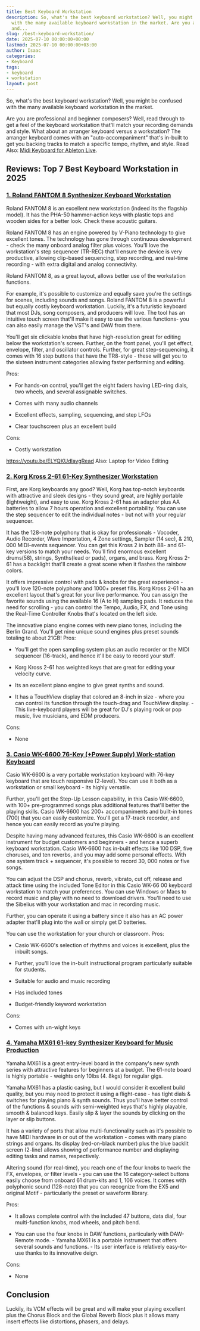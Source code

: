 ```yaml
---
title: Best Keyboard Workstation
description: So, what's the best keyboard workstation? Well, you might be confused
  with the many available keyboard workstation in the market. Are you are professional
  and...
slug: /best-keyboard-workstation/
date: 2025-07-10 00:00:00+00:00
lastmod: 2025-07-10 00:00:00+03:00
author: Isaac
categories:
- Keyboard
tags:
- keyboard
- workstation
layout: post
---
```

So, what's the best keyboard workstation? Well, you might be confused with the many available keyboard workstation in the market.

Are you are professional and beginner composers? Well, read through to get a feel of the keyboard workstation that'll match your recording demands and style. What about an arranger keyboard versus a workstation? The arranger keyboard comes with an "auto-accompaniment" that's in-built to get you backing tracks to match a specific tempo, rhythm, and style. Read Also: [Midi Keyboard for Ableton Live](https://pestpolicy.com/best-midi-keyboard-for-ableton/).

##  Reviews: Top 7 Best Keyboard Workstation in 2025

###  [1. Roland FANTOM 8 Synthesizer Keyboard Workstation](https://www.amazon.com/dp/B00I131U5C/?tag=p-policy-20)

Roland FANTOM 8 is an excellent new workstation (indeed its the flagship model). It has the PHA-50 hammer-action keys with plastic tops and wooden sides for a better look. Check these acoustic guitars.

Roland FANTOM 8 has an engine powered by V-Piano technology to give excellent tones. The technology has gone through continuous development - check the many onboard analog filter plus voices. You'll love the workstation's step sequencer (TR-REC) that'll ensure the device is very productive, allowing clip-based sequencing, step recording, and real-time recording - with extra digital and analog connectivity.

Roland FANTOM 8, as a great layout, allows better use of the workstation functions.

For example, it's possible to customize and equally save you're the settings for scenes, including sounds and songs. Roland FANTOM 8 is a powerful but equally costly keyboard workstation. Luckily, it's a futuristic keyboard that most DJs, song composers, and producers will love. The tool has an intuitive touch screen that'll make it easy to use the various functions- you can also easily manage the VST's and DAW from there.

You'll get six clickable knobs that have high-resolution great for editing below the workstation's screen. Further, on the front panel, you'll get effect, envelope, filter, and oscillator controls. Further, for great step-sequencing, it comes with 16 step buttons that have the TR8-style - these will get you to the sixteen instrument categories allowing faster performing and editing.

Pros:

- For hands-on control, you'll get the eight faders having LED-ring dials, two wheels, and several assignable switches.

- Comes with many audio channels

- Excellent effects, sampling, sequencing, and step LFOs

- Clear touchscreen plus an excellent build

Cons:

- Costly workstation

https://youtu.be/ELYQKUdIaygRead Also: Laptop for Video Editing

###  [2. Korg Kross 2-61 61-Key Synthesizer Workstation](https://www.amazon.com/dp/B075FB71QM/?tag=p-policy-20)

First, are Korg keyboards any good? Well, Korg has top-notch keyboards with attractive and sleek designs - they sound great, are highly portable (lightweight), and easy to use. Korg Kross 2-61 has an adapter plus AA batteries to allow 7 hours operation and excellent portability. You can use the step sequencer to edit the individual notes - but not with your regular sequencer.

It has the 128-note polyphony that is okay for professionals - Vocoder, Audio Recorder, Wave Importation, 4 Zone settings, Sampler (14 sec), & 210, 000 MIDI-events sequencer. You can get this Kross 2 in both 88- and 61- key versions to match your needs. You'll find enormous excellent drums(58), strings, Synths(lead or pads), organs, and brass. Korg Kross 2-61 has a backlight that'll create a great scene when it flashes the rainbow colors.

It offers impressive control with pads & knobs for the great experience - you'll love 120-note polyphony and 1000+ preset fills. Korg Kross 2-61 ha an excellent layout that's great for your live performance. You can assign the favorite sounds using the available 16 (A to H) sampling pads. It reduces the need for scrolling - you can control the Tempo, Audio, FX, and Tone using the Real-Time Controller Knobs that's located on the left side.

The innovative piano engine comes with new piano tones, including the Berlin Grand. You'll get nine unique sound engines plus preset sounds totaling to about 21GB!
Pros:

- You'll get the open sampling system plus an audio recorder or the MIDI sequencer (16-track), and hence it'll be easy to record your stuff.

- Korg Kross 2-61 has weighted keys that are great for editing your velocity curve.

- Its an excellent piano engine to give great synths and sound.

- It has a TouchView display that colored an 8-inch in size - where you can control its function through the touch-drag and TouchView display. - This live-keyboard players will be great for DJ's playing rock or pop music, live musicians, and EDM producers.

Cons:

- None

###  [3. Casio WK-6600 76-Key (+Power Supply) Work-station Keyboard](https://www.amazon.com/dp/B00I131U5C/?tag=p-policy-20)

Casio WK-6600 is a very portable workstation keyboard with 76-key keyboard that are touch responsive (2-level). You can use it both as a workstation or small keyboard - its highly versatile.

Further, you'll get the Step-Up Lesson capability, in this Casio WK-6600, with 100+ pre-programmed songs plus additional features that'll better the playing skills. Casio WK-6600 has 200+ accompaniments and built-in tones (700) that you can easily customize. You'll get a 17-track recorder, and hence you can easily record as you're playing.

Despite having many advanced features, this Casio WK-6600 is an excellent instrument for budget customers and beginners - and hence a superb keyboard workstation. Casio WK-6600 has in-built effects like 100 DSP, five choruses, and ten reverbs, and you may add some personal effects. With one system track + sequencer, it's possible to record 30, 000 notes or five songs.

You can adjust the DSP and chorus, reverb, vibrato, cut off, release and attack time using the included Tone Editor in this Casio WK-66 00 keyboard workstation to match your preferences. You can use Windows or Macs to record music and play with no need to download drivers. You'll need to use the Sibelius with your workstation and mac in recording music.

Further, you can operate it using a battery since it also has an AC power adapter that'll plug into the wall or simply get D batteries.

You can use the workstation for your church or classroom.
Pros:

- Casio WK-6600's selection of rhythms and voices is excellent, plus the inbuilt songs.

- Further, you'll love the in-built instructional program particularly suitable for students.

- Suitable for audio and music recording

- Has included tones

- Budget-friendly keyword workstation

Cons:

- Comes with un-wight keys

###  [4. Yamaha MX61 61-key Synthesizer Keyboard for Music Production](https://www.amazon.com/dp/B01J8GQHDU/?tag=p-policy-20)

Yamaha MX61 is a great entry-level board in the company's new synth series with attractive features for beginners at a budget. The 61-note board is highly portable - weights only 10lbs (4. 8kgs) for regular gigs.

Yamaha MX61 has a plastic casing, but I would consider it excellent build quality, but you may need to protect it using a flight-case - has tight dials & switches for playing piano & synth sounds. Thus you'll have better control of the functions & sounds with semi-weighted keys that's highly playable, smooth & balanced keys. Easily slip & layer the sounds by clicking on the layer or slip buttons.

It has a variety of ports that allow multi-functionality such as it's possible to have MIDI hardware in or out of the workstation - comes with many piano strings and organs. Its display (red-on-black number) plus the blue backlit screen (2-line) allows showing of performance number and displaying editing tasks and names, respectively.

Altering sound (for real-time), you reach one of the four knobs to twerk the FX, envelopes, or filter levels - you can use the 16 category-select buttons easily choose from onboard 61 drum-kits and 1, 106 voices. It comes with polyphonic sound (128-note) that you can recognize from the EX5 and original Motif - particularly the preset or waveform library.

Pros:

- It allows complete control with the included 47 buttons, data dial, four multi-function knobs, mod wheels, and pitch bend.

- You can use the four knobs in DAW functions, particularly with DAW-Remote mode. - Yamaha MX61 is a portable instrument that offers several sounds and functions. - Its user interface is relatively easy-to-use thanks to its innovative deign.

Cons:

- None

##  Conclusion

Luckily, its VCM effects will be great and will make your playing excellent plus the Chorus Block and the Global Reverb Block plus it allows many insert effects like distortions, phasers, and delays.